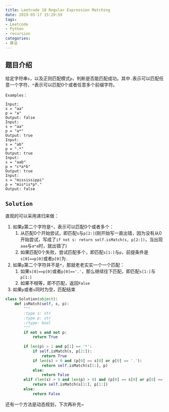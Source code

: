 ```yaml
---
title: Leetcode 10 Regular Expression Matching
date: 2019-05-17 15:29:59
tags:
- Leetcode
- Python
- recursion
categories:
- 算法
---
```


## 题目介绍

给定字符串`s`，以及正则匹配模式`p`，判断是否能匹配成功。其中`.`表示可以匹配任意一个字符，`*`表示可以匹配0个或者任意多个前缀字符。

<!-- more -->

`Examples：`

```shell 
Input:
s = "aa"
p = "a"
Output: false
Input:
s = "aa"
p = "a*"
Output: true
Input:
s = "ab"
p = ".*"
Output: true
Input:
s = "aab"
p = "c*a*b"
Output: true
Input:
s = "mississippi"
p = "mis*is*p*."
Output: false
```

## `Solution`

直观的可以采用递归来做：

1. 如果`p`第二个字符是`*`，表示可以匹配0个或者多个：
   1. 从匹配0个开始尝试，即匹配`s`与`p[2:]`(刚开始写一直出错，因为没有从0开始尝试，写成了`if not s: return self.isMatch(s, p[2:])`，当出现`aaa`与`a*a`时，就出错了)
   2. 如果匹配0个失败，尝试匹配多个，即匹配`s[1:]`与`p`，前提条件是`s[0]==p[0]`或者`p[0]`为`.`
2. 如果`p`第二个字符并不是`*`，那就老老实实一个一个匹配：
   1. 如果`s[0]==p[0]`或者`p[0]=='.'`，那么继续往下匹配，即匹配`s[1:]`与`p[1:]`
   2. 如果不相等，即不匹配，返回`False`
3. 如果`p`或者`s`同时为空，匹配结束

```python 
class Solution(object):
    def isMatch(self, s, p):
        """
        :type s: str
        :type p: str
        :rtype: bool
        """
        if not s and not p:
            return True
        
        if len(p) > 1 and p[1] == '*':
            if self.isMatch(s, p[2:]):
                return True
            if len(s) > 0 and (p[0] == s[0] or p[0] == '.'):
                return self.isMatch(s[1:], p)
            else:
                return False
        elif (len(s) > 0 and len(p) > 0) and (p[0] == s[0] or p[0] == '.'):
            return self.isMatch(s[1:], p[1:])
        else:
            return False
```

还有一个方法是动态规划，下次再补充~

